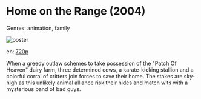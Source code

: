 # Home on the Range (2004)

Genres: animation, family

![poster](http://image.tmdb.org/t/p/w500/1KFa2Mzzn2DMlC95eJwRYgRsHI.jpg)

en:
  [720p](magnet:?xt=urn:btih:cc8b9757f8ddceaba1667628823cfb39e2720b8b&dn=Home+on+the+Range+(2004)&tr=udp%3A%2F%2Ftracker.yify-torrents.com%2Fannounce&tr=udp%3A%2F%2Fopen.demonii.com%3A1337&tr=udp%3A%2F%2Fexodus.desync.com%3A6969&tr=udp%3A%2F%2Ftracker.istole.it%3A80&tr=udp%3A%2F%2Ftracker.publicbt.com%3A80&tr=udp%3A%2F%2Ftracker.openbittorrent.com%3A80&tr=udp%3A%2F%2Ftracker.leechers-paradise.org%3A6969&tr=udp%3A%2F%2F9.rarbg.com%3A2710&tr=udp%3A%2F%2Ftracker.coppersurfer.tk%3A6969)
  


When a greedy outlaw schemes to take possession of the "Patch Of Heaven" dairy farm, three determined cows, a karate-kicking stallion and a colorful corral of critters join forces to save their home. The stakes are sky-high as this unlikely animal alliance risk their hides and match wits with a mysterious band of bad guys.